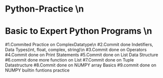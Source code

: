 # Python-Practice \n
# Basic to Expert Python Programs \n

#1.Commited Practice on ComplexDatatype\n
#2.Commit done Indetifiers, Data Types(int, float, complex, string)\n
#3.Commit done on Operators
#4.Commit done on Print Statements 
#5.Commit done on List Data Structure
#6.commit done more function on List
#7.Commit done on Tuple Datastructure
#8.Commit done on NUMPY array Basics
#9.commit done on NUMPY builtin funtions practice
